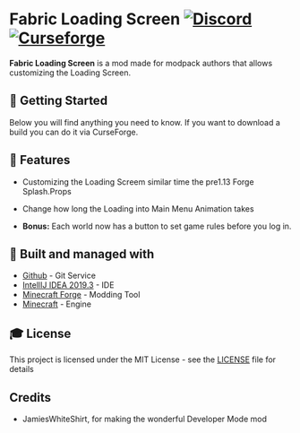 # Fabric Loading Screen [![Discord][discordImg]][discordLink] [![Curseforge][curseImg]][curseLink]


**Fabric Loading Screen** is a mod made for modpack authors that allows customizing the Loading Screen. 


## 🚀 Getting Started
Below you will find anything you need to know. If you want to download a build you can do it via CurseForge. 

## 📝 Features

- Customizing the Loading Screem similar time the pre1.13 Forge Splash.Props

- Change how long the Loading into Main Menu Animation takes

- **Bonus:** Each world now has a button to set game rules before you log in.


## 🚀 Built and managed with 

* [Github](http://www.github.com/) - Git Service
* [IntellIJ IDEA 2019.3](https://www.jetbrains.com/idea/download/) - IDE
* [Minecraft Forge](https://files.minecraftforge.net/) - Modding Tool
* [Minecraft](https://www.minecraft.net/) - Engine


## 🎓 License

This project is licensed under the MIT License - see the [LICENSE](LICENSE) file for details

## Credits

- JamiesWhiteShirt, for making the wonderful Developer Mode mod

[discordImg]: https://img.shields.io/discord/671902942466408478.svg?logo=discord&logoWidth=18&colorB=7289DA&style=for-the-badge
[discordLink]: https://discord.gg/F55qYKm

[curseImg]: http://cf.way2muchnoise.eu/365840.svg?badge_style=for_the_badge

[curseLink]: https://www.curseforge.com/minecraft/mc-mods/fabric-loading-screen
